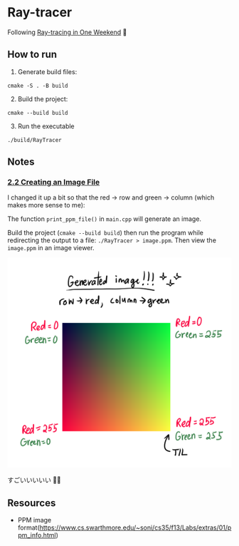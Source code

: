 # Ray-tracer
Following [Ray-tracing in One Weekend](https://raytracing.github.io/books/RayTracingInOneWeekend.html) 🚀


## How to run

1. Generate build files:
```
cmake -S . -B build
```

2. Build the project:
```
cmake --build build
```

3. Run the executable
```
./build/RayTracer
```


## Notes

### [2.2 Creating an Image File](https://raytracing.github.io/books/RayTracingInOneWeekend.html#outputanimage/creatinganimagefile)
I changed it up a bit so that the red -> row and green -> column (which makes more sense to me):

The function `print_ppm_file()` in `main.cpp` will generate an image.

Build the project (`cmake --build build`) then run the program while redirecting the output to a file: `./RayTracer > image.ppm`. Then view the `image.ppm` in an image viewer.

![Hello World!](images/hello-world.png)

すごいいいいい 💃✨

## Resources
* PPM image format(https://www.cs.swarthmore.edu/~soni/cs35/f13/Labs/extras/01/ppm_info.html)

